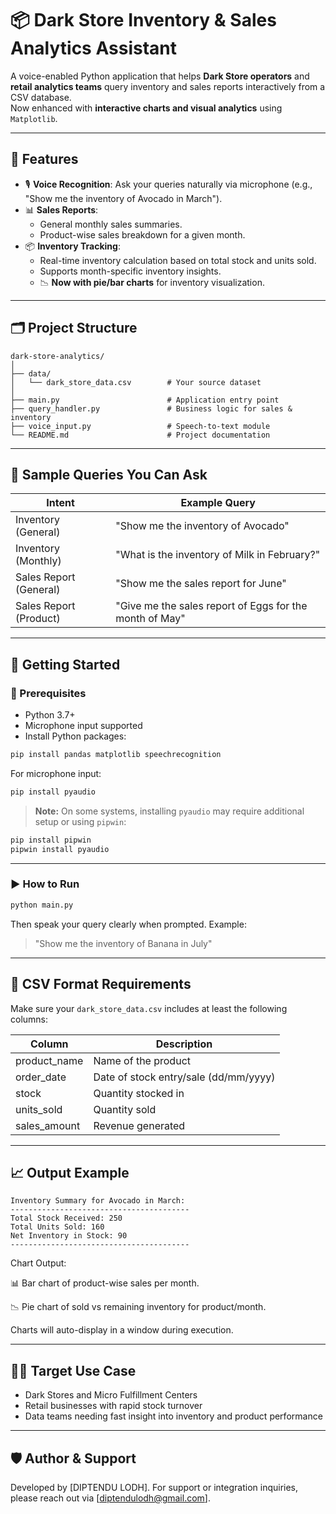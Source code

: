 
# 📦 Dark Store Inventory & Sales Analytics Assistant

A voice-enabled Python application that helps **Dark Store operators** and **retail analytics teams** query inventory and sales reports interactively from a CSV database.  
Now enhanced with **interactive charts and visual analytics** using `Matplotlib`.

---

## 🧠 Features

- 🎙️ **Voice Recognition**: Ask your queries naturally via microphone (e.g., "Show me the inventory of Avocado in March").
- 📊 **Sales Reports**:
  - General monthly sales summaries.
  - Product-wise sales breakdown for a given month.
- 📦 **Inventory Tracking**:
  - Real-time inventory calculation based on total stock and units sold.
  - Supports month-specific inventory insights.
  - 📉 **Now with pie/bar charts** for inventory visualization.

---

## 🗂️ Project Structure

```
dark-store-analytics/
│
├── data/
│   └── dark_store_data.csv        # Your source dataset
│
├── main.py                        # Application entry point
├── query_handler.py               # Business logic for sales & inventory
├── voice_input.py                 # Speech-to-text module
└── README.md                      # Project documentation
```

---

## 🎤 Sample Queries You Can Ask

| Intent                 | Example Query                                       |
|-----------------------|-----------------------------------------------------|
| Inventory (General)   | "Show me the inventory of Avocado"                  |
| Inventory (Monthly)   | "What is the inventory of Milk in February?"        |
| Sales Report (General)| "Show me the sales report for June"                 |
| Sales Report (Product)| "Give me the sales report of Eggs for the month of May" |

---

## 🚀 Getting Started

### 🔧 Prerequisites

- Python 3.7+
- Microphone input supported
- Install Python packages:

```bash
pip install pandas matplotlib speechrecognition
```

For microphone input:
```bash
pip install pyaudio
```

> **Note:** On some systems, installing `pyaudio` may require additional setup or using `pipwin`:
```bash
pip install pipwin
pipwin install pyaudio
```

---

### ▶️ How to Run

```bash
python main.py
```

Then speak your query clearly when prompted. Example:
> "Show me the inventory of Banana in July"

---

## 🧮 CSV Format Requirements

Make sure your `dark_store_data.csv` includes at least the following columns:

| Column         | Description                       |
|----------------|-----------------------------------|
| product_name   | Name of the product               |
| order_date     | Date of stock entry/sale (dd/mm/yyyy) |
| stock          | Quantity stocked in               |
| units_sold     | Quantity sold                     |
| sales_amount   | Revenue generated                 |

---

## 📈 Output Example

```
Inventory Summary for Avocado in March:
----------------------------------------
Total Stock Received: 250
Total Units Sold: 160
Net Inventory in Stock: 90
----------------------------------------
```

Chart Output:

📊 Bar chart of product-wise sales per month.

📉 Pie chart of sold vs remaining inventory for product/month.

Charts will auto-display in a window during execution.

---

## 👨‍💼 Target Use Case

- Dark Stores and Micro Fulfillment Centers
- Retail businesses with rapid stock turnover
- Data teams needing fast insight into inventory and product performance

---

## 🛡️ Author & Support

Developed by [DIPTENDU LODH]. For support or integration inquiries, please reach out via [diptendulodh@gmail.com].
